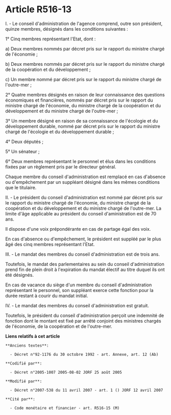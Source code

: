 # Article R516-13

I. - Le conseil d'administration de l'agence comprend, outre son président, quinze membres, désignés dans les conditions
suivantes :

1° Cinq membres représentant l'Etat, dont :

a) Deux membres nommés par décret pris sur le rapport du ministre chargé de l'économie ;

b) Deux membres nommés par décret pris sur le rapport du ministre chargé de la coopération et du développement ;

c) Un membre nommé par décret pris sur le rapport du ministre chargé de l'outre-mer ;

2° Quatre membres désignés en raison de leur connaissance des questions économiques et financières, nommés par décret pris
sur le rapport du ministre chargé de l'économie, du ministre chargé de la coopération et du développement et du ministre
chargé de l'outre-mer ;

3° Un membre désigné en raison de sa connaissance de l'écologie et du développement durable, nommé par décret pris sur le
rapport du ministre chargé de l'écologie et du développement durable ;

4° Deux députés ;

5° Un sénateur ;

6° Deux membres représentant le personnel et élus dans les conditions fixées par un règlement pris par le directeur général.

Chaque membre du conseil d'administration est remplacé en cas d'absence ou d'empêchement par un suppléant désigné dans les
mêmes conditions que le titulaire.

II. - Le président du conseil d'administration est nommé par décret pris sur le rapport du ministre chargé de l'économie, du
ministre chargé de la coopération et du développement et du ministre chargé de l'outre-mer. La limite d'âge applicable au
président du conseil d'aministration est de 70 ans.

Il dispose d'une voix prépondérante en cas de partage égal des voix.

En cas d'absence ou d'empêchement, le président est suppléé par le plus âgé des cinq membres représentant l'Etat.

III. - Le mandat des membres du conseil d'administration est de trois ans.

Toutefois, le mandat des parlementaires au sein du conseil d'administration prend fin de plein droit à l'expiration du mandat
électif au titre duquel ils ont été désignés.

En cas de vacance du siège d'un membre du conseil d'administration représentant le personnel, son suppléant exerce cette
fonction pour la durée restant à courir du mandat initial.

IV. - Le mandat des membres du conseil d'administration est gratuit.

Toutefois, le président du conseil d'administration perçoit une indemnité de fonction dont le montant est fixé par arrêté
conjoint des ministres chargés de l'économie, de la coopération et de l'outre-mer.

**Liens relatifs à cet article**

	**Anciens textes**:

	  - Décret n°92-1176 du 30 octobre 1992 - art. Annexe, art. 12 (Ab)

	**Codifié par**:

	  - Décret n°2005-1007 2005-08-02 JORF 25 août 2005

	**Modifié par**:

	  - Décret n°2007-538 du 11 avril 2007 - art. 1 () JORF 12 avril 2007

	**Cité par**:

	  - Code monétaire et financier - art. R516-15 (M)
